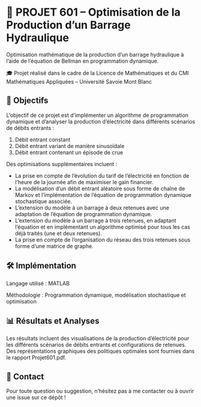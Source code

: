 # 🚀 PROJET 601 – Optimisation de la Production d’un Barrage Hydraulique
Optimisation mathématique de la production d’un barrage hydraulique à l’aide de l’équation de Bellman en programmation dynamique.

🎓 Projet réalisé dans le cadre de la Licence de Mathématiques et du CMI Mathématiques Appliquées – Université Savoie Mont Blanc

## 🎯 Objectifs
L’objectif de ce projet est d’implémenter un algorithme de programmation dynamique et d’analyser la production d’électricité dans différents scénarios de débits entrants :

1. Débit entrant constant
2. Débit entrant variant de manière sinusoïdale
3. Débit entrant contenant un épisode de crue

Des optimisations supplémentaires incluent :
- La prise en compte de l’évolution du tarif de l’électricité en fonction de l’heure de la journée afin de maximiser le gain financier.
- La modélisation d’un débit entrant aléatoire sous forme de chaîne de Markov et l’implémentation de l’équation de programmation dynamique stochastique associée.
- L’extension du modèle à un barrage à deux retenues avec une adaptation de l’équation de programmation dynamique.
- L’extension du modèle à un barrage à trois retenues, en adaptant l’équation et en implémentant un algorithme optimisé pour tous les cas déjà traités (une et deux retenues).
- La prise en compte de l’organisation du réseau des trois retenues sous forme d’une matrice de graphe.

## 🛠️ Implémentation
Langage utilisé : MATLAB

Méthodologie : Programmation dynamique, modélisation stochastique et optimisation

## 📊 Résultats et Analyses
Les résultats incluent des visualisations de la production d’électricité pour les différents scénarios de débits entrants et configurations de retenues. Des représentations graphiques des politiques optimales sont fournies dans le rapport Projet601.pdf.

## 📢 Contact
Pour toute question ou suggestion, n’hésitez pas à me contacter ou à ouvrir une issue sur ce dépôt !


